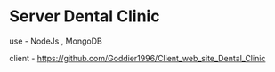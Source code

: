 # Server Dental Clinic

use - NodeJs , MongoDB

client - https://github.com/Goddier1996/Client_web_site_Dental_Clinic
 
 
 
 
